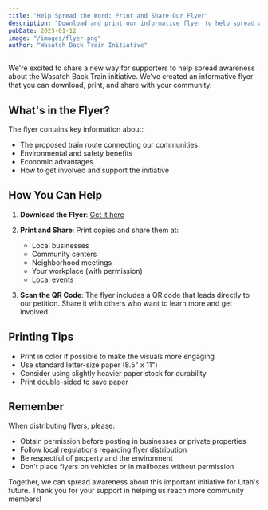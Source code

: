 ```yaml
---
title: "Help Spread the Word: Print and Share Our Flyer"
description: "Download and print our informative flyer to help spread awareness about the Wasatch Back Train initiative"
pubDate: 2025-01-12
image: "/images/flyer.png"
author: "Wasatch Back Train Initiative"
---
```


We're excited to share a new way for supporters to help spread awareness about the Wasatch Back Train initiative. We've created an informative flyer that you can download, print, and share with your community.

## What's in the Flyer?

The flyer contains key information about:
- The proposed train route connecting our communities
- Environmental and safety benefits
- Economic advantages
- How to get involved and support the initiative

## How You Can Help

1. **Download the Flyer**: <a href="/flyer-w-qr.pdf" class="text-blue-600 hover:text-blue-800">Get it here</a>
2. **Print and Share**: Print copies and share them at:
   - Local businesses
   - Community centers
   - Neighborhood meetings
   - Your workplace (with permission)
   - Local events

3. **Scan the QR Code**: The flyer includes a QR code that leads directly to our petition. Share it with others who want to learn more and get involved.

## Printing Tips

- Print in color if possible to make the visuals more engaging
- Use standard letter-size paper (8.5" x 11")
- Consider using slightly heavier paper stock for durability
- Print double-sided to save paper

## Remember

When distributing flyers, please:
- Obtain permission before posting in businesses or private properties
- Follow local regulations regarding flyer distribution
- Be respectful of property and the environment
- Don't place flyers on vehicles or in mailboxes without permission

Together, we can spread awareness about this important initiative for Utah's future. Thank you for your support in helping us reach more community members!